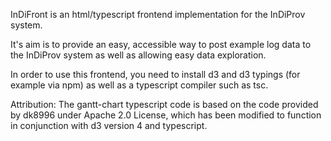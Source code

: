 InDiFront is an html/typescript frontend implementation for the InDiProv system.

It's aim is to provide an easy, accessible way to post example log data to the InDiProv system as well as allowing easy data exploration.

In order to use this frontend, you need to install d3 and d3 typings (for example via npm) as well as a typescript compiler such as tsc.

Attribution: The gantt-chart typescript code is based on the code provided by dk8996 under Apache 2.0 License, which has been modified to function in conjunction with d3 version 4 and typescript.

